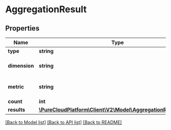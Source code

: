 # AggregationResult

## Properties
Name | Type | Description | Notes
------------ | ------------- | ------------- | -------------
**type** | **string** |  | [optional] 
**dimension** | **string** | For termFrequency aggregations | [optional] 
**metric** | **string** | For numericRange aggregations | [optional] 
**count** | **int** |  | [optional] 
**results** | [**\PureCloudPlatform\Client\V2\Model\AggregationResultEntry[]**](AggregationResultEntry.md) |  | [optional] 

[[Back to Model list]](../README.md#documentation-for-models) [[Back to API list]](../README.md#documentation-for-api-endpoints) [[Back to README]](../README.md)



